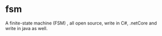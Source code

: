 # fsm
 A finite-state machine (FSM) , all open source, write in C#, .netCore and write in java as well.
